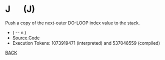 # J &emsp; (J)
Push a copy of the next-outer DO-LOOP index value to the stack.
* ( -- n )
* [Source Code](../words/core/J.cs)
* Execution Tokens: 1073919471 (interpreted) and 537048559 (compiled)


[BACK](builtins.md#J)
